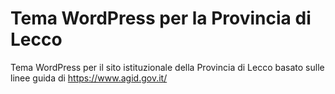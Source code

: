 # Tema WordPress per la Provincia di Lecco
Tema WordPress per il sito istituzionale della Provincia di Lecco basato sulle linee guida di https://www.agid.gov.it/
